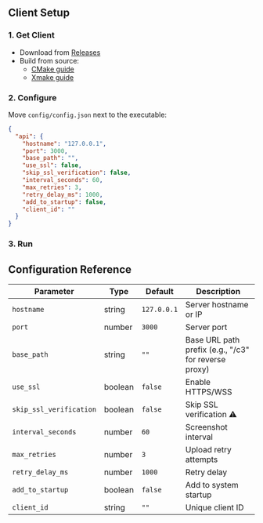 ## Client Setup

### 1. Get Client
   - Download from [Releases](https://github.com/yuzujr/C3/releases)  
   - Build from source:  
     - [CMake guide](docs/build-cmake.md)  
     - [Xmake guide](docs/build-xmake.md)

### 2. Configure

Move `config/config.json` next to the executable:

```json
{
  "api": {
    "hostname": "127.0.0.1",
    "port": 3000,
    "base_path": "",
    "use_ssl": false,
    "skip_ssl_verification": false,
    "interval_seconds": 60,
    "max_retries": 3,
    "retry_delay_ms": 1000,
    "add_to_startup": false,
    "client_id": ""
  }
}
```

### 3. Run

## Configuration Reference

| Parameter | Type | Default | Description |
|-----------|------|---------|-------------|
| `hostname` | string | `127.0.0.1` | Server hostname or IP |
| `port` | number | `3000` | Server port |
| `base_path` | string | `""` | Base URL path prefix (e.g., "/c3" for reverse proxy) |
| `use_ssl` | boolean | `false` | Enable HTTPS/WSS |
| `skip_ssl_verification` | boolean | `false` | Skip SSL verification ⚠️ |
| `interval_seconds` | number | `60` | Screenshot interval |
| `max_retries` | number | `3` | Upload retry attempts |
| `retry_delay_ms` | number | `1000` | Retry delay |
| `add_to_startup` | boolean | `false` | Add to system startup |
| `client_id` | string | `""` | Unique client ID |